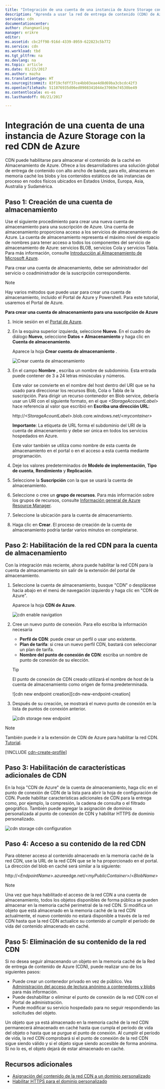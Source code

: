 ```yaml
---
title: "Integración de una cuenta de una instancia de Azure Storage con la red CDN de Azure | Microsoft Docs"
description: "Aprenda a usar la red de entrega de contenido (CDN) de Azure para ofrecer contenido con un ancho de banda alto mediante el almacenamiento en caché de blobs de Almacenamiento de Azure."
services: cdn
documentationcenter: 
author: zhangmanling
manager: erikre
editor: 
ms.assetid: cbc2ff98-916d-4339-8959-622823c5b772
ms.service: cdn
ms.workload: tbd
ms.tgt_pltfrm: na
ms.devlang: na
ms.topic: article
ms.date: 01/23/2017
ms.author: mazha
ms.translationtype: HT
ms.sourcegitcommit: 83f19cfdff37ce4bb03eae4d8d69ba3cbcdc42f3
ms.openlocfilehash: 511076935d06ed0908341044e37069e74530be49
ms.contentlocale: es-es
ms.lasthandoff: 08/21/2017

---
```

# <a name="integrate-an-azure-storage-account-with-azure-cdn"></a>Integración de una cuenta de una instancia de Azure Storage con la red CDN de Azure
CDN puede habilitarse para almacenar el contenido de la caché en Almacenamiento de Azure. Ofrece a los desarrolladores una solución global de entrega de contenido con alto ancho de banda; para ello, almacena en memoria caché los blobs y los contenidos estáticos de las instancias de proceso en nodos físicos ubicados en Estados Unidos, Europa, Asia, Australia y Sudamérica.

## <a name="step-1-create-a-storage-account"></a>Paso 1: Creación de una cuenta de almacenamiento
Use el siguiente procedimiento para crear una nueva cuenta de almacenamiento para una suscripción de Azure. Una cuenta de almacenamiento proporciona acceso a los servicios de almacenamiento de Azure. La cuenta de almacenamiento representa el máximo nivel de espacio de nombres para tener acceso a todos los componentes del servicio de almacenamiento de Azure: servicios BLOB, servicios Cola y servicios Tabla. Para más información, consulte [Introducción al Almacenamiento de Microsoft Azure](../storage/common/storage-introduction.md).

Para crear una cuenta de almacenamiento, debe ser administrador del servicio o coadministrador de la suscripción correspondiente.

> [!NOTE]
> Hay varios métodos que puede usar para crear una cuenta de almacenamiento, incluido el Portal de Azure y Powershell.  Para este tutorial, usaremos el Portal de Azure.  
> 
> 

**Para crear una cuenta de almacenamiento para una suscripción de Azure**

1. Inicie sesión en el [Portal de Azure](https://portal.azure.com).
2. En la esquina superior izquierda, seleccione **Nuevo**. En el cuadro de diálogo **Nuevo**, seleccione **Datos + Almacenamiento** y haga clic en **Cuenta de almacenamiento**.
    
    Aparece la hoja **Crear cuenta de almacenamiento** .   

    ![Crear cuenta de almacenamiento][create-new-storage-account]  

3. En el campo **Nombre** , escriba un nombre de subdominio. Esta entrada puede contener de 3 a 24 letras minúsculas y números.
   
    Este valor se convierte en el nombre del host dentro del URI que se ha usado para direccionar los recursos Blob, Cola o Tabla de la suscripción. Para dirigir un recurso contenedor en Blob service, debería usar un URI con el siguiente formato, en el que *&lt;StorageAccountLabel&gt;* hace referencia al valor que escribió en **Escriba una dirección URL**:
   
    http://*&lt;StorageAcountLabel&gt;*.blob.core.windows.net/*&lt;mycontainer&gt;*
   
    **Importante**: La etiqueta de URL forma el subdominio del URI de la cuenta de almacenamiento y debe ser única en todos los servicios hospedados en Azure.
   
    Este valor también se utiliza como nombre de esta cuenta de almacenamiento en el portal o en el acceso a esta cuenta mediante programación.
4. Deje los valores predeterminados de **Modelo de implementación**, **Tipo de cuenta**, **Rendimiento** y **Replicación**. 
5. Seleccione la **Suscripción** con la que se usará la cuenta de almacenamiento.
6. Seleccione o cree un **grupo de recursos**.  Para más información sobre los grupos de recursos, consulte [Información general de Azure Resource Manager](../azure-resource-manager/resource-group-overview.md#resource-groups).
7. Seleccione la ubicación para la cuenta de almacenamiento.
8. Haga clic en **Crear**. El proceso de creación de la cuenta de almacenamiento podría tardar varios minutos en completarse.

## <a name="step-2-enable-cdn-for-the-storage-account"></a>Paso 2: Habilitación de la red CDN para la cuenta de almacenamiento

Con la integración más reciente, ahora puede habilitar la red CDN para la cuenta de almacenamiento sin salir de la extensión del portal de almacenamiento. 

1. Seleccione la cuenta de almacenamiento, busque "CDN" o desplácese hacia abajo en el menú de navegación izquierdo y haga clic en "CDN de Azure".
    
    Aparece la hoja **CDN de Azure**.

    ![cdn enable navigation][cdn-enable-navigation]
    
2. Cree un nuevo punto de conexión. Para ello escriba la información necesaria
    - **Perfil de CDN**: puede crear un perfil o usar uno existente.
    - **Plan de tarifa**: si crea un nuevo perfil CDN, bastará con seleccionar un plan de tarifa.
    - **Nombre del punto de conexión de CDN**: escriba un nombre de punto de conexión de su elección.

    > [!TIP]
    > El punto de conexión de CDN creado utilizará el nombre de host de la cuenta de almacenamiento como origen de forma predeterminada.

    ![cdn new endpoint creation][cdn-new-endpoint-creation]

3. Después de su creación, se mostrará el nuevo punto de conexión en la lista de puntos de conexión anterior.

    ![cdn storage new endpoint][cdn-storage-new-endpoint]

> [!NOTE]
> También puede ir a la extensión de CDN de Azure para habilitar la red CDN. [Tutorial](#Tutorial-cdn-create-profile).
> 
> 

[!INCLUDE [cdn-create-profile](../../includes/cdn-create-profile.md)]  

## <a name="step-3-enable-additional-cdn-features"></a>Paso 3: Habilitación de características adicionales de CDN

En la hoja "CDN de Azure" de la cuenta de almacenamiento, haga clic en el punto de conexión de CDN de la lista para abrir la hoja de configuración de CDN. Puede habilitar características adicionales de CDN para la entrega como, por ejemplo, la compresión, la cadena de consulta o el filtrado geográfico. También puede agregar la asignación de dominios personalizada al punto de conexión de CDN y habilitar HTTPS de dominio personalizado.
    
![cdn storage cdn configuration][cdn-storage-cdn-configuration]

## <a name="step-4-access-cdn-content"></a>Paso 4: Acceso a su contenido de la red CDN
Para obtener acceso al contenido almacenado en la memoria caché de la red CDN, use la URL de la red CDN que se le ha proporcionado en el portal. La dirección del blob en caché será similar a la siguiente:

http://<*EndpointName*\>.azureedge.net/<*myPublicContainer*\>/<*BlobName*\>

> [!NOTE]
> Una vez que haya habilitado el acceso de la red CDN a una cuenta de almacenamiento, todos los objetos disponibles de forma pública se pueden almacenar en la memoria caché perimetral de la red CDN. Si modifica un objeto que está almacenado en la memoria caché de la red CDN actualmente, el nuevo contenido no estará disponible a través de la red CDN hasta que la red CDN actualice su contenido al cumplir el período de vida del contenido almacenado en caché.
> 
> 

## <a name="step-5-remove-content-from-the-cdn"></a>Paso 5: Eliminación de su contenido de la red CDN
Si no desea seguir almacenando un objeto en la memoria caché de la Red de entrega de contenido de Azure (CDN), puede realizar uno de los siguientes pasos:

* Puede crear un contenedor privado en vez de público. Vea [Administración del acceso de lectura anónimo a contenedores y blobs](../storage/blobs/storage-manage-access-to-resources.md) para más información.
* Puede deshabilitar o eliminar el punto de conexión de la red CDN con el Portal de administración.
* Puede modificar su servicio hospedado para no seguir respondiendo las solicitudes del objeto.

Un objeto que ya está almacenado en la memoria caché de la red CDN permanecerá almacenado en caché hasta que cumpla el período de vida del objeto o hasta que se purgue el punto de conexión. Al cumplir el período de vida, la red CDN comprobará si el punto de conexión de la red CDN sigue siendo válido y si el objeto sigue siendo accesible de forma anónima. Si no lo es, el objeto dejará de estar almacenado en caché.

## <a name="additional-resources"></a>Recursos adicionales
* [Asignación del contenido de la red CDN a un dominio personalizado](cdn-map-content-to-custom-domain.md)
* [Habilitar HTTPS para el dominio personalizado](cdn-custom-ssl.md)

[create-new-storage-account]: ./media/cdn-create-a-storage-account-with-cdn/CDN_CreateNewStorageAcct.png
[cdn-enable-navigation]: ./media/cdn-create-a-storage-account-with-cdn/cdn-storage-new-endpoint-creation.png
[cdn-storage-new-endpoint]: ./media/cdn-create-a-storage-account-with-cdn/cdn-storage-new-endpoint-list.png
[cdn-storage-cdn-configuration]: ./media/cdn-create-a-storage-account-with-cdn/cdn-storage-endpoint-configuration.png 

